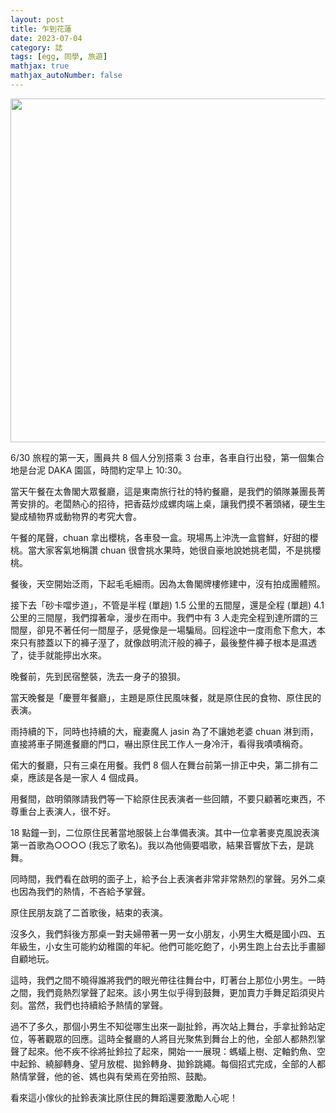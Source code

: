 ```yaml
---
layout: post
title: 乍到花蓮
date: 2023-07-04
category: 誌
tags: [egg, 同學, 旅遊]
mathjax: true
mathjax_autoNumber: false
---
```


<img src="/blog/assets/images/2023/canoe.jpg" style="width:550px"/>

6/30 旅程的第一天，團員共 8 個人分別搭乘 3 台車，各車自行出發，第一個集合地是台泥 DAKA 園區，時間約定早上 10:30。

<!--more-->

當天午餐在太魯閣大眾餐廳，這是東南旅行社的特約餐廳，是我們的領隊兼團長菁菁安排的。老闆熱心的招待，把香菇炒成螺肉端上桌，讓我們摸不著頭緒，硬生生變成植物界或動物界的考究大會。

午餐的尾聲，chuan 拿出櫻桃，各車發一盒。現場馬上沖洗一盒嘗鮮，好甜的櫻桃。當大家客氣地稱讚 chuan 很會挑水果時，她很自豪地說她挑老闆，不是挑櫻桃。

餐後，天空開始泛雨，下起毛毛細雨。因為太魯閣牌樓修建中，沒有拍成團體照。

接下去「砂卡噹步道」，不管是半程 (單趟) 1.5 公里的五間屋，還是全程 (單趟) 4.1 公里的三間屋，我們撐著傘，漫步在雨中。我們中有 3 人走完全程到達所謂的三間屋，卻見不著任何一間屋子，感覺像是一場騙局。回程途中一度雨愈下愈大，本來只有膝蓋以下的褲子溼了，就像啟明流汗般的褲子，最後整件褲子根本是濕透了，徒手就能擰出水來。

晚餐前，先到民宿整裝，洗去一身子的狼狽。

當天晚餐是「慶豐年餐廳」，主題是原住民風味餐，就是原住民的食物、原住民的表演。

雨持續的下，同時也持續的大，寵妻魔人 jasin 為了不讓她老婆 chuan 淋到雨，直接將車子開進餐廳的門口，嚇出原住民工作人一身冷汗，看得我嘖嘖稱奇。

偌大的餐廳，只有三桌在用餐。我們 8 個人在舞台前第一排正中央，第二排有二桌，應該是各是一家人 4 個成員。

用餐間，啟明領隊請我們等一下給原住民表演者一些回饋，不要只顧著吃東西，不尊重台上表演人，很不好。

18 點鐘一到，二位原住民著當地服裝上台準備表演。其中一位拿著麥克風說表演第一首歌為○○○○ (我忘了歌名)。我以為他倆要唱歌，結果音響放下去，是跳舞。

同時間，我們看在啟明的面子上，給予台上表演者非常非常熱烈的掌聲。另外二桌也因為我們的熱情，不吝給予掌聲。

原住民朋友跳了二首歌後，結束的表演。

沒多久，我們斜後方那桌一對夫婦帶著一男一女小朋友，小男生大概是國小四、五年級生，小女生可能約幼稚園的年紀。他們可能吃飽了，小男生跑上台去比手畫腳自顧地玩。

這時，我們之間不曉得誰將我們的眼光帶往往舞台中，盯著台上那位小男生。一時之間，我們竟熱烈掌聲了起來。該小男生似乎得到鼓舞，更加賣力手舞足蹈須臾片刻。當然，我們也持續給予熱情的掌聲。

過不了多久，那個小男生不知從哪生出來一副扯鈴，再次站上舞台，手拿扯鈴站定位，等著觀眾的回應。這時全餐廳的人將目光聚焦到舞台上的他，全部人都熱烈掌聲了起來。他不疾不徐將扯鈴拉了起來，開始一一展現：螞蟻上樹、定軸釣魚、空中起鈴、繞腳轉身、望月放棍、拋鈴轉身、拋鈴跳繩。每個招式完成，全部的人都熱情掌聲，他的爸、媽也與有榮焉在旁拍照、鼓勵。

看來這小傢伙的扯鈴表演比原住民的舞蹈還要激勵人心呢！
